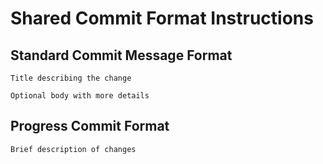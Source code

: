 # Shared Commit Format Instructions

## Standard Commit Message Format

```
Title describing the change

Optional body with more details
```

## Progress Commit Format

```
Brief description of changes
```
